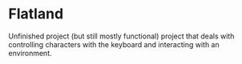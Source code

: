 # Flatland
Unfinished project (but still mostly functional) project that deals with controlling characters with the keyboard and interacting with an environment.
